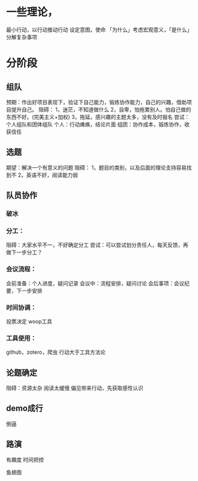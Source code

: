 # 一些理论，
最小行动，以行动推动行动
设定意图，使命
「为什么」考虑宏观意义，「是什么」分解复杂事项
# 分阶段
## 组队
预期：作出好项目表现下，验证下自己能力，锻炼协作能力，自己的兴趣，借助项目提升自己。
阻碍：
1，迷茫，不知道做什么
2，自卑，怕拖累别人。怕自己做的东西不好。(完美主义+加权)
3，拖延，感兴趣的主题太多，没有及时报名
尝试：
个人组队和团体组队
个人：行动瘫痪，结论片面
组团：协作成本，锻炼协作，收获信任
## 选题
期望：解决一个有意义的问题
阻碍：
1，题目的类别，以及后面的理论支持容易找到不
2，英语不好，阅读能力弱
## 队员协作
### 破冰
### 分工：
阻碍：大家水平不一，不好确定分工
尝试：可以尝试划分责任人，每天反馈，再做下一步分工？
### 会议流程：
会前准备：个人进度，疑问记录
会议中：流程安排，疑问讨论
会后事项：会议纪要，下一步安排
### 时间协调：
投票决定
woop工具
### 工具使用：
github，zotero，爬虫
行动大于工具方法论
## 论题确定
阻碍：资源太杂
阅读太缓慢
偏见带来行动，先获取感性认识
## demo成行
倒逼
## 路演
有趣度
时间把控

鱼翅图





